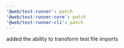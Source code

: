 ```yaml
---
'@web/test-runner': patch
'@web/test-runner-core': patch
'@web/test-runner-cli': patch
---
```


added the ability to transform test file imports
